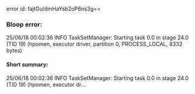 error id: fajtGu/dmHaYsb2oP6ns3g==
### Bloop error:

25/06/18 00:02:36 INFO TaskSetManager: Starting task 0.0 in stage 24.0 (TID 19) (hpomen, executor driver, partition 0, PROCESS_LOCAL, 8332 bytes)
#### Short summary: 

25/06/18 00:02:36 INFO TaskSetManager: Starting task 0.0 in stage 24.0 (TID 19) (hpomen, executor dr...